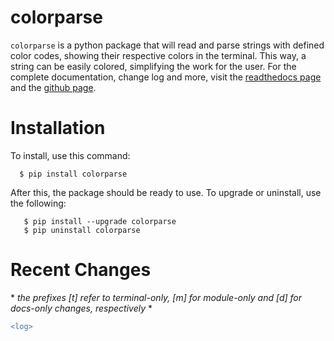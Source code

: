 # colorparse

``colorparse`` is a python package that will read and parse strings with defined color codes, showing their respective colors in the terminal. This way, a string can be easily colored, simplifying the work for the user. For the complete documentation, change log and more, visit the [readthedocs page](https://colorparse.readthedocs.io/en/latest) and the [github page](https://github.com/tubi-carrillo/colorparse).


# Installation

To install, use this command:
```
  $ pip install colorparse
```

After this, the package should be ready to use. To upgrade or uninstall, use the following:
```
   $ pip install --upgrade colorparse
   $ pip uninstall colorparse
```
# Recent Changes

\* *the prefixes [t] refer to terminal-only, [m] for module-only and [d] for docs-only changes, respectively* *

```diff
<log>
```
